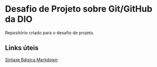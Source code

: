# Desafio de Projeto sobre Git/GitHub da DIO
Repositório criado para o desafio de projeto.

## Links úteis
[Sintaxe Báisica Markdown](https://www.markdownguide.org/basic-syntax/) 
